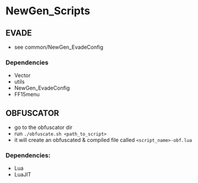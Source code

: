 # NewGen_Scripts

## EVADE

* see common/NewGen_EvadeConfig

### Dependencies

* Vector
* utils
* NewGen_EvadeConfig
* FF15menu

## OBFUSCATOR

* go to the obfuscator dir
* run `./obfuscate.sh <path_to_script>`
* it will create an obfuscated & compiled file called `<script_name>-obf.lua`

### Dependencies:

* Lua
* LuaJIT
